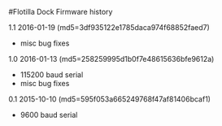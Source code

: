 #Flotilla Dock Firmware history

1.1 2016-01-19 (md5=3df935122e1785daca974f68852faed7)
- misc bug fixes

1.0 2016-01-13 (md5=258259995d1b0f7e48615636bfe9612a)
- 115200 baud serial
- misc bug fixes

0.1 2015-10-10 (md5=595f053a665249768f47af81406bcaf1)
- 9600 baud serial
